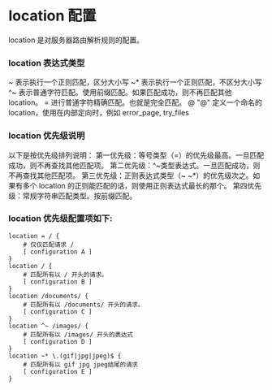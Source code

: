 # location 配置

location 是对服务器路由解析规则的配置。

### location 表达式类型

~ 表示执行一个正则匹配，区分大小写
~\* 表示执行一个正则匹配，不区分大小写
^~ 表示普通字符匹配。使用前缀匹配。如果匹配成功，则不再匹配其他 location。
= 进行普通字符精确匹配。也就是完全匹配。
@ "@" 定义一个命名的 location，使用在内部定向时，例如 error_page, try_files

### location 优先级说明

以下是按优先级排列说明：
第一优先级：等号类型（=）的优先级最高。一旦匹配成功，则不再查找其他匹配项。
第二优先级：^~类型表达式。一旦匹配成功，则不再查找其他匹配项。
第三优先级：正则表达式类型（~ ~\*）的优先级次之。如果有多个 location 的正则能匹配的话，则使用正则表达式最长的那个。
第四优先级：常规字符串匹配类型。按前缀匹配。

### location 优先级配置项如下:

```nginx
location = / {
    # 仅仅匹配请求 /
    [ configuration A ]
}
location / {
    # 匹配所有以 / 开头的请求。
    [ configuration B ]
}
location /documents/ {
    # 匹配所有以 /documents/ 开头的请求。
    [ configuration C ]
}
location ^~ /images/ {
    # 匹配所有以 /images/ 开头的表达式
    [ configuration D ]
}
location ~* \.(gif|jpg|jpeg)$ {
    # 匹配所有以 gif jpg jpeg结尾的请求
    [ configuration E ]
}
```
